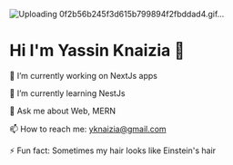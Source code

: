 ![Uploading 0f2b56b245f3d615b799894f2fbddad4.gif…]()

# **Hi I'm Yassin Knaizia 👋**

🔭 I’m currently working on NextJs apps

🌱 I’m currently learning NestJs

💬 Ask me about Web, MERN

📫 How to reach me: yknaizia@gmail.com

⚡ Fun fact: Sometimes my hair looks like Einstein's hair 


